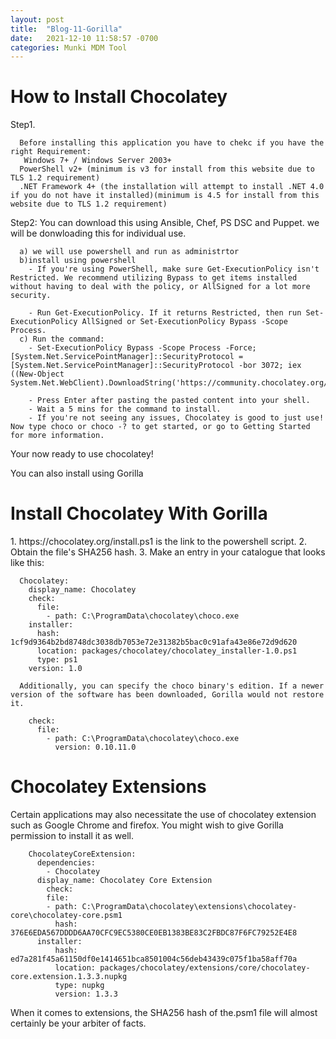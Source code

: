 ```yaml
---
layout: post
title:  "Blog-11-Gorilla"
date:   2021-12-10 11:58:57 -0700
categories: Munki MDM Tool
---
```


<h1>How to Install Chocolatey</h1>
Step1.

      Before installing this application you have to chekc if you have the right Requirement:
       Windows 7+ / Windows Server 2003+
      PowerShell v2+ (minimum is v3 for install from this website due to TLS 1.2 requirement)
      .NET Framework 4+ (the installation will attempt to install .NET 4.0 if you do not have it installed)(minimum is 4.5 for install from this website due to TLS 1.2 requirement)

Step2:
You can download this using Ansible, Chef, PS DSC and Puppet.
we will be donwloading this for individual use.

      a) we will use powershell and run as administrtor
      b)install using powershell
        - If you're using PowerShell, make sure Get-ExecutionPolicy isn't Restricted. We recommend utilizing Bypass to get items installed without having to deal with the policy, or AllSigned for a lot more security.

        - Run Get-ExecutionPolicy. If it returns Restricted, then run Set-ExecutionPolicy AllSigned or Set-ExecutionPolicy Bypass -Scope Process.
      c) Run the command:
        - Set-ExecutionPolicy Bypass -Scope Process -Force; [System.Net.ServicePointManager]::SecurityProtocol = [System.Net.ServicePointManager]::SecurityProtocol -bor 3072; iex ((New-Object System.Net.WebClient).DownloadString('https://community.chocolatey.org/install.ps1'))

        - Press Enter after pasting the pasted content into your shell.
        - Wait a 5 mins for the command to install.
        - If you're not seeing any issues, Chocolatey is good to just use! Now type choco or choco -? to get started, or go to Getting Started for more information.    
    
Your now ready to use chocolatey!

You can also install using Gorilla

<h1>Install Chocolatey With Gorilla</h1>
      1. https://chocolatey.org/install.ps1 is the link to the powershell script.
      2. Obtain the file's SHA256 hash.
      3. Make an entry in your catalogue that looks like this:



      Chocolatey:
        display_name: Chocolatey
        check:
          file:
            - path: C:\ProgramData\chocolatey\choco.exe
        installer:
          hash: 1cf9d9364b2bd8748dc3038db7053e72e31382b5bac0c91afa43e86e72d9d620
          location: packages/chocolatey/chocolatey_installer-1.0.ps1
          type: ps1
        version: 1.0

      Additionally, you can specify the choco binary's edition. If a newer version of the software has been downloaded, Gorilla would not restore it.

        check:
          file:
            - path: C:\ProgramData\chocolatey\choco.exe
              version: 0.10.11.0



<h1>Chocolatey Extensions</h1>
      Certain applications may also necessitate the use of chocolatey extension such as Google Chrome and firefox. You might wish to give Gorilla permission to install it as well.

        ChocolateyCoreExtension:
          dependencies:
            - Chocolatey
          display_name: Chocolatey Core Extension
            check:
            file:
            - path: C:\ProgramData\chocolatey\extensions\chocolatey-core\chocolatey-core.psm1
              hash: 376E6EDA567DDDD6AA70CFC9EC5380CE0EB1383BE83C2FBDC87F6FC79252E4E8
          installer:
              hash: ed7a281f45a61150df0e1414651bca8501004c56deb43439c075f1ba58aff70a
              location: packages/chocolatey/extensions/core/chocolatey-core.extension.1.3.3.nupkg
              type: nupkg
              version: 1.3.3

When it comes to extensions, the SHA256 hash of the.psm1 file will almost certainly be your arbiter of facts.
